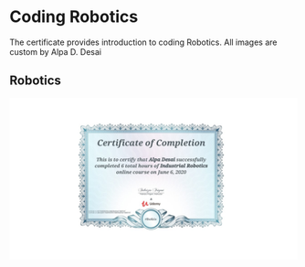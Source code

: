 # Coding Robotics

The certificate provides introduction to coding Robotics. All images are custom by Alpa D. Desai 

## Robotics
![image](RoboticsCertificate.jpg)
